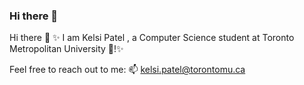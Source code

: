 ### Hi there 👋

<!--
**KelsiP/KelsiP** is a ✨ _special_ ✨ repository because its `README.md` (this file) appears on your GitHub profile.

Here are some ideas to get you started:

- 🔭 I’m currently working on ...
- 🌱 I’m currently learning ...
- 👯 I’m looking to collaborate on ...
- 🤔 I’m looking for help with ...
- 💬 Ask me about ...
- 📫 How to reach me: ...
- 😄 Pronouns: ...
- ⚡ Fun fact: ...
-->
Hi there 👋
:sparkles: I am Kelsi Patel , a Computer Science student at Toronto Metropolitan University :school_satchel:!:sparkles:

Feel free to reach out to me:
:mailbox: [kelsi.patel@torontomu.ca](mailto:kelsi.patel@torontomu.ca)
